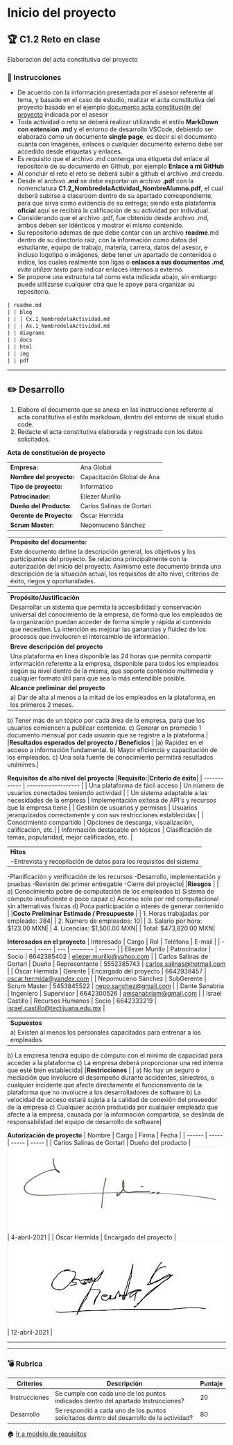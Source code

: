 # Inicio del proyecto

## :trophy: C1.2 Reto en clase

Elaboracion del acta constitutiva del proyecto

### :blue_book: Instrucciones

- De acuerdo con la información presentada por el asesor referente al tema, y basado en el caso de estudio, realizar el acta constitutiva del proyecto basado en el ejemplo [documento acta constitución del proyecto](../pdf/C1.2_Ejemplo_ActaConstitución_delProyecto.pdf) indicada por el asesor
- Toda actividad o reto se deberá realizar utilizando el estilo **MarkDown con extension .md** y el entorno de desarrollo VSCode, debiendo ser elaborado como un documento **single page**, es decir si el documento cuanta con imágenes, enlaces o cualquier documento externo debe ser accedido desde etiquetas y enlaces.
- Es requisito que el archivo .md contenga una etiqueta del enlace al repositorio de su documento en Github, por ejemplo **Enlace a mi GitHub**
- Al concluir el reto el reto se deberá subir a github el archivo .md creado.
- Desde el archivo **.md** se debe exportar un archivo **.pdf** con la nomenclatura **C1.2_NombredelaActividad_NombreAlumno.pdf**, el cual deberá subirse a classroom dentro de su apartado correspondiente, para que sirva como evidencia de su entrega; siendo esta plataforma **oficial** aquí se recibirá la calificación de su actividad por individual.
- Considerando que el archivo .pdf, fue obtenido desde archivo .md, ambos deben ser idénticos y mostrar el mismo contenido.
- Su repositorio ademas de que debe contar con un archivo **readme**.md dentro de su directorio raíz, con la información como datos del estudiante, equipo de trabajo, materia, carrera, datos del asesor, e incluso logotipo o imágenes, debe tener un apartado de contenidos o indice, los cuales realmente son ligas o **enlaces a sus documentos .md**, _evite utilizar texto_ para indicar enlaces internos o externo.
- Se propone una estructura tal como esta indicada abajo, sin embargo puede utilizarse cualquier otra que le apoye para organizar su repositorio.

```
| readme.md
| | blog
| | | Cx.1_NombredelaActividad.md
| | | Ax.1_NombredelaActividad.md
| | diagrams
| | docs
| | html
| | img
| | pdf    
```
___

## :pencil2: Desarrollo

1. Elabore el documento que se anexa en las instrucciones referente al acta constitutiva al estilo markdown, dentro del entorno de visual studio code.
2. Redacte el acta constitutiva elaborada y registrada con los datos solicitados.

**Acta de constitución de proyecto**

| | |
| ----------- | ----------- |
|**Empresa:** | Ana Global |
|**Nombre del proyecto:** | Capacitación Global de Ana |
|**Tipo de proyecto:** | Informático |
|**Patrocinador:** | Eliezer Murillo |
|**Dueño del Producto:** | Carlos Salinas de Gortari |
|**Gerente de Proyecto:** | Óscar Hermida |
|**Scrum Master:**| Nepomuceno Sánchez |

| |
| ----------- |
|**Propósito del documento:** |
| Este documento define la descripción general, los objetivos y los participantes del proyecto. Se relaciona principalmente con la autorización del inicio del proyecto. Asimismo este documento brinda una descripción de la situación actual, los requisitos de alto nivel, criterios de éxito, riegos y oportunidades. |

| |
| ----------- |
|**Propósito/Justificación** |
| Desarrollar un sistema que permita la accesibilidad y conservación universal del conocimiento de la empresa, de forma que los empleados de la organización puedan acceder de forma simple y rápida al contenido que necesiten. La intención es mejorar las ganancias y fluidez de los procesos que involucren el intercambio de información. |
|**Breve descripción del proyecto** |
| Una plataforma en línea disponible las 24 horas que permita compartir información referente a la empresa, disponible para todos los empleados según su nivel dentro de la misma, que soporte contenido multimedia y cualquier formato útil para que sea lo más entendible posible.|
|**Alcance preliminar del proyecto** |
|a) Dar de alta al menos a la mitad de los empleados en la plataforma, en los primeros 2 meses.
 b) Tener más de un tópico por cada área de la empresa, para que los usuarios comiencen a publicar contenido.
 c) Generar en promedio 1 documento mensual por cada usuario que se registre a la plataforma.|
|**Resultados esperados del proyecto / Beneficios** |
|a) Rapidez en el acceso a información fundamental.
 b) Mayor eficiencia y capacitación de los empleados.
 c) Una sola fuente de conocimiento permitirá resultados unánimes.|

**Requisitos de alto nivel del proyecto**
|**Requisito:**|**Criterio de éxito**|
| ------------ | ------------------- |
| Una plataforma de fácil acceso | Un número de usuarios conectados teniendo actividad |
| Un sistema adaptable a las necesidades de la empresa | Implementación exitosa de API's y recursos que la empresa tiene |
| Gestión de usuarios y permisos | Usuarios jerarquizados correctamente y con sus restricciones establecidas |
| Conocimiento compartido | Opciones de descarga, visualización, calificación, etc.|
| Información destacable en tópicos | Clasificación de temas, popularidad, mejor calificados, etc. |

| |
| ----------- |
|**Hitos** |
| -Entrevista y recopilación de datos para los requisitos del sistema
  -Planificación y verificación de los recursos
  -Desarrollo, implementación y pruebas
  -Revisión del primer entregable
  -Cierre del proyecto|
|**Riesgos** |
| a) Conocimiento pobre de computación de los empleados
  b) Sistema de cómputo insuficiente o poco capaz
  c) Acceso solo por red computacional sin alternativas físicas
  d) Poca participación o interés de generar contenido |
|**Costo Preliminar Estimado / Presupuesto** |
|  1. Horas trabajadas por empleado: 384|
|  2. Número de empleados: 10|
|  3. Salario por hora: $123.00 MXN|
|  4. Licencias: $1,500.00 MXN|
|  Total: $473,820.00 MXN|

**Interesados en el proyecto**
| Interesado | Cargo | Rol | Teléfono | E-mail |
| ---------- | ----- | --- | -------- | ------ |
| Eliezer Murillo | Patrocinador | Socio | 6642385402 | eliezer.murillo@yahoo.com |
| Carlos Salinas de Gortari | Dueño | Representante | 5552385743 | carlos.salinas@hotmail.com |
| Óscar Hermida | Gerente | Encargado del proyecto | 6642938457 | oscar.hermida@yandex.com |
| Nepomuceno Sánchez | SubGerente | Scrum Master | 5453845522 | nepo.sanchez@gmail.com |
| Dante Sanabria | Ingeniero | Supervisor | 6642300526 | amsanabriam@gmail.com |
| Israel Castillo | Recursos Humanos | Socio | 6642333219 | israel.castillo@tectijuana.edu.mx |

| |
| ----------- |
|**Supuestos** |
| a) Existen al menos los personales capacitados para entrenar a los empleados
  b) La empresa tendrá equipo de cómputo con el mínimo de capacidad para acceder a la plataforma
  c) La empresa deberá proporcionar una red interna que esté bien establecida|
|**Restricciones** |
| a) No hay un seguro o mediación que involucre el desempeño durante accidentes, siniestros, o cualquier incidente que afecte directamente el funcionamiento de la plataforma que no involucre a los desarrolladores de software
  b) La velocidad de acceso estará sujeta a la calidad de conexión del proveedor de la empresa
  c) Cualquier acción producida por cualquier empleado que afecte a la empresa, causada por la información compartida, se deslinda de responsabilidad del equipo de desarrollo de software|

**Autorización de proyecto**
| Nombre | Cargo | Firma | Fecha |
| ------ | ----- | ----- | ----- |
| Carlos Salinas de Gortari | Dueño del producto | ![salinas](https://github.com/mariajsan/Portfolio_AAS/blob/main/img/salinas.jpg) | 4-abril-2021 |
| Óscar Hermida | Encargado del proyecto | ![hermida](https://github.com/mariajsan/Portfolio_AAS/blob/main/img/hermida.jpg) | 12-abril-2021 |

___

___

### :bomb: Rubrica

| Criterios     | Descripción                                                                                  | Puntaje |
| ------------- | -------------------------------------------------------------------------------------------- | ------- |
| Instrucciones | Se cumple con cada uno de los puntos indicados dentro del apartado Instrucciones?            | 20 |
| Desarrollo    | Se respondió a cada uno de los puntos solicitados dentro del desarrollo de la actividad?     | 80      |


:house: [Ir a modelo de requisitos](../docs/D1.0_Modelado_requisitos.md)
